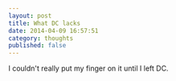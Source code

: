 ```yaml
---
layout: post
title: What DC lacks
date: 2014-04-09 16:57:51
category: thoughts
published: false
---
```


I couldn't really put my finger on it until I left DC.